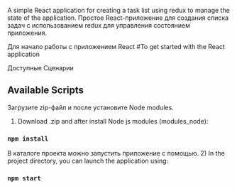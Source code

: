 A simple React application for creating a task list using redux to manage the state of the application.
Простое React-приложение  для создания списка задач с использованием redux для управления состоянием приложения.

Для начало работы с приложением React
#To get started with the React application

Доступные Сценарии
## Available Scripts

Загрузите zip-файл и после установите Node modules.
1) Download .zip and after install Node js modules (modules_node):

### `npm install`

В каталоге проекта можно запустить приложение с помощью.
2) In the project directory, you can launch the application using:

### `npm start`

